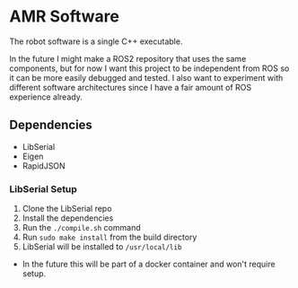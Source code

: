 
# AMR Software

The robot software is a single C++ executable.

In the future I might make a ROS2 repository that uses the same components, but for now I want this project to be independent from ROS so it can be more easily debugged and tested. I also want to experiment with different software architectures since I have a fair amount of ROS experience already.

## Dependencies
* LibSerial
* Eigen
* RapidJSON

### LibSerial Setup
1. Clone the LibSerial repo
2. Install the dependencies
3. Run the `./compile.sh` command
4. Run `sudo make install` from the build directory
5. LibSerial will be installed to `/usr/local/lib`
- In the future this will be part of a docker container and won't require setup.